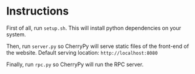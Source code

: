 Instructions
============

First of all, run `setup.sh`. This will install python dependencies on your system.

Then, run `server.py` so CherryPy will serve static files of the front-end of the website.
Default serving location: `http://localhost:8080`

Finally, run `rpc.py` so CherryPy will run the RPC server.
